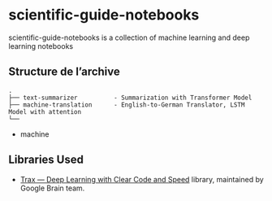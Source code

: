 # scientific-guide-notebooks
scientific-guide-notebooks is a collection of machine learning and deep learning notebooks

## Structure de l’archive 
```
.
├── text-summarizer          - Summarization with Transformer Model
├── machine-translation      - English-to-German Translator, LSTM Model with attention
└── 
```


- machine 

## Libraries Used
- [Trax — Deep Learning with Clear Code and Speed](https://github.com/google/trax) library, maintained by Google Brain team.
